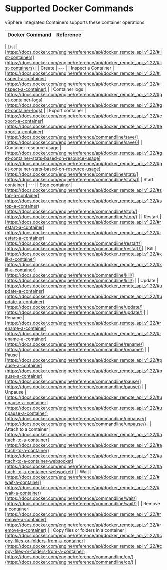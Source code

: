 # Supported Docker Commands

 vSphere Integrated Containers supports these container operations.

| **Docker Command** | **Reference** | 
| --- | --- |

| List | [https://docs.docker.com/engine/reference/api/docker_remote_api_v1.22/#list-containers](https://docs.docker.com/engine/reference/api/docker_remote_api_v1.22/#list-containers) | 
| Create | --- |
| Inspect a Container | [https://docs.docker.com/engine/reference/api/docker_remote_api_v1.22/#inspect-a-container](https://docs.docker.com/engine/reference/api/docker_remote_api_v1.22/#inspect-a-container) |
| Container logs | [https://docs.docker.com/engine/reference/api/docker_remote_api_v1.22/#get-container-logs](https://docs.docker.com/engine/reference/api/docker_remote_api_v1.22/#get-container-logs) |
| Export container | [https://docs.docker.com/engine/reference/api/docker_remote_api_v1.22/#export-a-container](https://docs.docker.com/engine/reference/api/docker_remote_api_v1.22/#export-a-container)  [https://docs.docker.com/engine/reference/commandline/save/](https://docs.docker.com/engine/reference/commandline/save/)|
| Container resource usage | [https://docs.docker.com/engine/reference/api/docker_remote_api_v1.22/#get-container-stats-based-on-resource-usage](https://docs.docker.com/engine/reference/api/docker_remote_api_v1.22/#get-container-stats-based-on-resource-usage) [https://docs.docker.com/engine/reference/commandline/stats/](https://docs.docker.com/engine/reference/commandline/stats/)|
| Start container | ---|
| Stop container | [https://docs.docker.com/engine/reference/api/docker_remote_api_v1.22/#stop-a-container](https://docs.docker.com/engine/reference/api/docker_remote_api_v1.22/#stop-a-container) [https://docs.docker.com/engine/reference/commandline/stop/](https://docs.docker.com/engine/reference/commandline/stop/) |
| Restart | [https://docs.docker.com/engine/reference/api/docker_remote_api_v1.22/#restart-a-container](https://docs.docker.com/engine/reference/api/docker_remote_api_v1.22/#restart-a-container) [https://docs.docker.com/engine/reference/commandline/restart/](https://docs.docker.com/engine/reference/commandline/restart/)|
| Kill | [https://docs.docker.com/engine/reference/api/docker_remote_api_v1.22/#kill-a-container](https://docs.docker.com/engine/reference/api/docker_remote_api_v1.22/#kill-a-container) [https://docs.docker.com/engine/reference/commandline/kill/](https://docs.docker.com/engine/reference/commandline/kill/) |
| Update | [https://docs.docker.com/engine/reference/api/docker_remote_api_v1.22/#update-a-container](https://docs.docker.com/engine/reference/api/docker_remote_api_v1.22/#update-a-container) [https://docs.docker.com/engine/reference/commandline/update/](https://docs.docker.com/engine/reference/commandline/update/) |
| Rename | [https://docs.docker.com/engine/reference/api/docker_remote_api_v1.22/#rename-a-container](https://docs.docker.com/engine/reference/api/docker_remote_api_v1.22/#rename-a-container) [https://docs.docker.com/engine/reference/commandline/rename/](https://docs.docker.com/engine/reference/commandline/rename/) |
| Pause | [https://docs.docker.com/engine/reference/api/docker_remote_api_v1.22/#pause-a-container](https://docs.docker.com/engine/reference/api/docker_remote_api_v1.22/#pause-a-container) [https://docs.docker.com/engine/reference/commandline/pause/](https://docs.docker.com/engine/reference/commandline/pause/) |
| Unpause | [https://docs.docker.com/engine/reference/api/docker_remote_api_v1.22/#unpause-a-container](https://docs.docker.com/engine/reference/api/docker_remote_api_v1.22/#unpause-a-container) [https://docs.docker.com/engine/reference/commandline/unpause/](https://docs.docker.com/engine/reference/commandline/unpause/) |
| Attach to a container | [https://docs.docker.com/engine/reference/api/docker_remote_api_v1.22/#attach-to-a-container](https://docs.docker.com/engine/reference/api/docker_remote_api_v1.22/#attach-to-a-container) [https://docs.docker.com/engine/reference/api/docker_remote_api_v1.22/#attach-to-a-container-websocket](https://docs.docker.com/engine/reference/api/docker_remote_api_v1.22/#attach-to-a-container-websocket) |
| Wait | [https://docs.docker.com/engine/reference/api/docker_remote_api_v1.22/#wait-a-container](https://docs.docker.com/engine/reference/api/docker_remote_api_v1.22/#wait-a-container) [https://docs.docker.com/engine/reference/commandline/wait/](https://docs.docker.com/engine/reference/commandline/wait/) |
| Remove a container| [https://docs.docker.com/engine/reference/api/docker_remote_api_v1.22/#remove-a-container](https://docs.docker.com/engine/reference/api/docker_remote_api_v1.22/#remove-a-container) |
| Copy files or folders in a container | [https://docs.docker.com/engine/reference/api/docker_remote_api_v1.22/#copy-files-or-folders-from-a-container](https://docs.docker.com/engine/reference/api/docker_remote_api_v1.22/#copy-files-or-folders-from-a-container) [https://docs.docker.com/engine/reference/commandline/cp/](https://docs.docker.com/engine/reference/commandline/cp/) |
